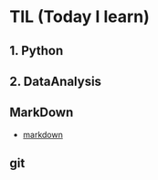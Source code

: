 # TIL (Today I learn)

## 1. Python



## 2. DataAnalysis



## MarkDown

- [markdown](https://github.com/rhyou10/TIL/blob/main/markdown/markdown.md)

  

## git



